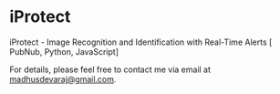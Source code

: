 # iProtect

iProtect - Image Recognition and Identification with Real-Time Alerts [ PubNub, Python, JavaScript]

For details, please feel free to contact me via email at madhusdevaraj@gmail.com.

